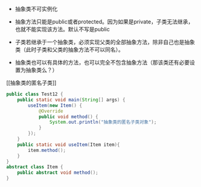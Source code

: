 - 抽象类不可实例化

- 抽象方法只能是public或者protected。因为如果是private，子类无法继承，也就不能实现该方法。默认不写是public

- 子类若继承于一个抽象类，必须实现父类的全部抽象方法，除非自己也是抽象类（此时子类和父类的抽象方法不可以同名）。

- 抽象类也可以有具体的方法，也可以完全不包含抽象方法（那该类还有必要设置为抽象类么？）

[[抽象类的匿名子类]]


```java
public class Test12 {  
    public static void main(String[] args) {  
        useItem(new Item() {  
            @Override  
            public void method() {  
                System.out.println("抽象类的匿名子类对象");  
            }  
        });  
    }  
    public static void useItem(Item item){  
        item.method();  
    }  
}  
abstract class Item {  
    public abstract void method();  
}
```
